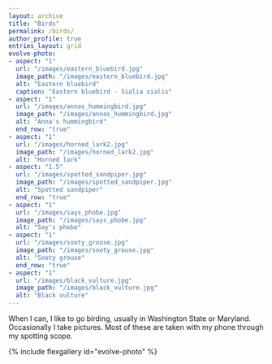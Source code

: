 ```yaml
---
layout: archive
title: "Birds"
permalink: /birds/
author_profile: true
entries_layout: grid
evolve-photo:
- aspect: "1"
  url: "/images/eastern_bluebird.jpg"
  image_path: "/images/eastern_bluebird.jpg"
  alt: "Eastern bluebird"
  caption: "Eastern bluebird - Sialia sialis"
- aspect: "1"
  url: "/images/annas_hummingbird.jpg"
  image_path: "/images/annas_hummingbird.jpg"
  alt: "Anna's hummingbird"
  end_row: "true"
- aspect: "1"
  url: "/images/horned_lark2.jpg"
  image_path: "/images/horned_lark2.jpg"
  alt: "Horned lark"
- aspect: "1.5"
  url: "/images/spotted_sandpiper.jpg"
  image_path: "/images/spotted_sandpiper.jpg"
  alt: "Spotted sandpiper"
  end_row: "true"
- aspect: "1"
  url: "/images/says_phobe.jpg"
  image_path: "/images/says_phobe.jpg"
  alt: "Say's phobe"
- aspect: "1"
  url: "/images/sooty_grouse.jpg"
  image_path: "/images/sooty_grouse.jpg"
  alt: "Sooty grouse"
  end_row: "true"
- aspect: "1"
  url: "/images/black_vulture.jpg"
  image_path: "/images/black_vulture.jpg"
  alt: "Black vulture"
---
```


When I can, I like to go birding, usually in Washington State or Maryland. 
Occasionally I take pictures. Most of these are taken with my phone through my spotting
scope.

{% include flexgallery id="evolve-photo" %}